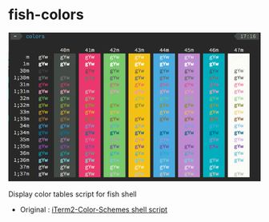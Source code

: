 # fish-colors

![ss](https://raw.githubusercontent.com/decors/various/master/images/colors-screenshot.png)

Display color tables script for fish shell

* Original : [iTerm2-Color-Schemes shell script](https://github.com/mbadolato/iTerm2-Color-Schemes/blob/master/tools/screenshotTable.sh)
